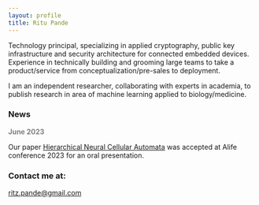 ```yaml
---
layout: profile
title: Ritu Pande
---
```


Technology principal, specializing in applied cryptography, public key infrastructure and security architecture for connected embedded devices. Experience in technically building and grooming large teams to take a product/service from conceptualization/pre-sales to deployment.

I am an independent researcher, collaborating with experts in academia, to publish research in area of machine learning applied to biology/medicine.

### News

<span style="color:gray"> <b> June 2023 </b></span>  
  
Our paper [Hierarchical Neural Cellular Automata](https://direct.mit.edu/isal/proceedings/isal/35/20/116844) was accepted at Alife conference 2023 for an oral presentation.  

### Contact me at:

[ritz.pande@gmail.com](mailto:ritz.pande@gmail.com)
